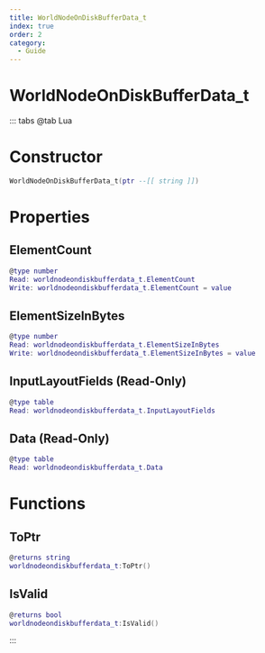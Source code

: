 ```yaml
---
title: WorldNodeOnDiskBufferData_t
index: true
order: 2
category:
  - Guide
---
```


# WorldNodeOnDiskBufferData_t

::: tabs
@tab Lua
# Constructor
```lua
WorldNodeOnDiskBufferData_t(ptr --[[ string ]])
```
# Properties
## ElementCount 
```lua
@type number
Read: worldnodeondiskbufferdata_t.ElementCount
Write: worldnodeondiskbufferdata_t.ElementCount = value
```
## ElementSizeInBytes 
```lua
@type number
Read: worldnodeondiskbufferdata_t.ElementSizeInBytes
Write: worldnodeondiskbufferdata_t.ElementSizeInBytes = value
```
## InputLayoutFields (Read-Only)
```lua
@type table
Read: worldnodeondiskbufferdata_t.InputLayoutFields
```
## Data (Read-Only)
```lua
@type table
Read: worldnodeondiskbufferdata_t.Data
```
# Functions
## ToPtr
```lua
@returns string
worldnodeondiskbufferdata_t:ToPtr()
```
## IsValid
```lua
@returns bool
worldnodeondiskbufferdata_t:IsValid()
```

:::
